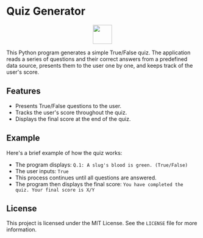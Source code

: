 # Quiz Generator
<p align="center">
  <img src="https://github.com/Amina-Sagheer/QuizGenerator/assets/172102325/944fca3d-90bb-4ec0-a4d8-370287b53da8" height="50" width="50">
</p>

This Python program generates a simple True/False quiz. The application reads a series of questions and their correct answers from a predefined data source, presents them to the user one by one, and keeps track of the user's score.

## Features

- Presents True/False questions to the user.
- Tracks the user's score throughout the quiz.
- Displays the final score at the end of the quiz.



## Example

Here's a brief example of how the quiz works:

- The program displays: `Q.1: A slug's blood is green. (True/False)`
- The user inputs: `True`
- This process continues until all questions are answered.
- The program then displays the final score: `You have completed the quiz. Your final score is X/Y`

## License

This project is licensed under the MIT License. See the `LICENSE` file for more information.

